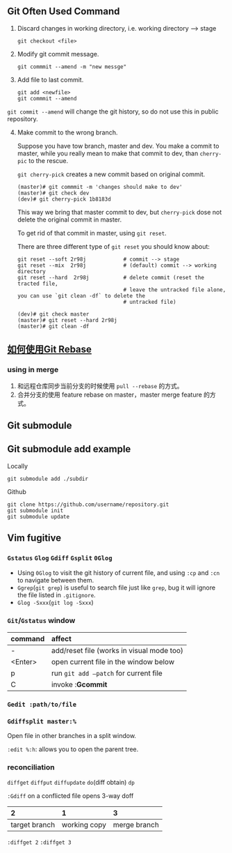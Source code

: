 Git Often Used Command
----------------------

1. Discard changes in working directory, i.e. working directory --> stage

    ```shell
    git checkout <file>
    ```

2. Modify git commit message.

    ```shell
    git commmit --amend -m "new messge"
    ```

3. Add file to last commit.

    ```shell
    git add <newfile>
    git commmit --amend
    ```

`git commit --amend` will change the git history, so do not use this in public repository.

4. Make commit to the wrong branch.

    Suppose you have tow branch, master and dev. You make a commit to master,
    while you really mean to make that commit to dev, than `cherry-pic` to the
    rescue.

    `git cherry-pick` creates a new commit based on original commit.

    ```shell
    (master)# git commmit -m 'changes should make to dev'
    (master)# git check dev
    (dev)# git cherry-pick 1b8183d
    ```

    This way we bring that master commit to dev, but `cherry-pick` dose not
    delete the original commit in master.

    To get rid of that commit in master, using `git reset`.

    There are three different type of `git reset` you should know about:
    ```
    git reset --soft 2r98j            # commit --> stage
    git reset --mix  2r98j            # (default) commit --> working directory
    git reset --hard  2r98j           # delete commit (reset the tracted file,
                                      # leave the untracked file alone, you can use `git clean -df` to delete the
                                      # untracked file)
    ```

    ```shell
    (dev)# git check master
    (master)# git reset --hard 2r98j
    (master)# git clean -df
    ```

[如何使用Git Rebase](https://segmentfault.com/a/1190000019455172)
-------------------------

### using in merge
1. 和远程仓库同步当前分支的时候使用 `pull --rebase` 的方式。
2. 合并分支的使用 feature rebase on master，master merge feature 的方式。




Git **submodule**
-------------

## Git submodule add example

Locally
```shell
git submodule add ./subdir
```

Github
```shell
git clone https://github.com/username/repository.git
git submodule init
git submodule update
```



Vim fugitive
------------
### `Gstatus` `Glog` `Gdiff` `Gsplit` `0Glog`

* Using `0Glog` to visit the git history of current file, and using `:cp` and
    `:cn` to navigate between them.
* `Ggrep`(`git grep`) is useful to search file just like `grep`, bug it will ignore the file listed in `.gitignore`.
* `Glog -Sxxx`(`git log -Sxxx`)


### `Git`/`Gstatus` window

command | affect
:-------|:--
-       | add/reset file (works in visual mode too)
\<Enter> | open current file in the window below
p       | run `git add –patch` for current file
C       | invoke :**Gcommit**

### `Gedit :path/to/file`



### `Gdiffsplit master:%`

Open file in other branches in a split window.

`:edit %:h`: allows you to open the parent tree.


### reconciliation

`diffget` `diffput` `diffupdate` `do`(diff obtain) `dp`


`:Gdiff` on a conflicted file opens 3-way doff

2             | 1            | 3
:-------------|:-------------|:--
target branch | working copy | merge branch

`:diffget 2` `:diffget 3`
